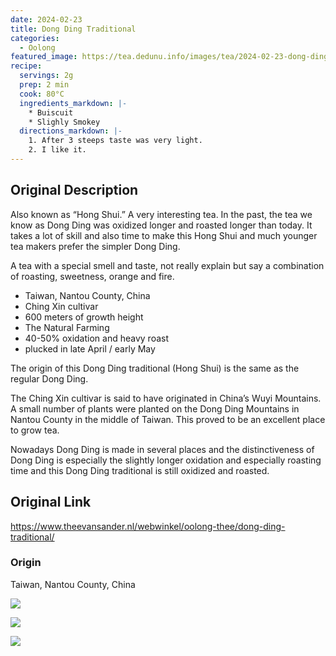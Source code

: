 ```yaml
---
date: 2024-02-23
title: Dong Ding Traditional
categories:
  - Oolong
featured_image: https://tea.dedunu.info/images/tea/2024-02-23-dong-ding-traditional-1.jpg
recipe:
  servings: 2g
  prep: 2 min
  cook: 80°C
  ingredients_markdown: |-
    * Buiscuit
    * Slighly Smokey
  directions_markdown: |-
    1. After 3 steeps taste was very light.
    2. I like it.
---
```


## Original Description

Also known as “Hong Shui.” A very interesting tea. In the past, the tea we know as Dong Ding was oxidized longer and roasted longer than today. It takes a lot of skill and also time to make this Hong Shui and much younger tea makers prefer the simpler Dong Ding.

A tea with a special smell and taste, not really explain but say a combination of roasting, sweetness, orange and fire.

- Taiwan, Nantou County, China
- Ching Xin cultivar
- 600 meters of growth height
- The Natural Farming
- 40-50% oxidation and heavy roast
-  plucked in late April / early May

The origin of this Dong Ding traditional (Hong Shui) is the same as the regular Dong Ding.

The Ching Xin cultivar is said to have originated in China’s Wuyi Mountains. A small number of plants were planted on the Dong Ding Mountains in Nantou County in the middle of Taiwan. This proved to be an excellent place to grow tea.

Nowadays Dong Ding is made in several places and the distinctiveness of Dong Ding is especially the slightly longer oxidation and especially roasting time and this Dong Ding traditional is still oxidized and roasted.

## Original Link

<https://www.theevansander.nl/webwinkel/oolong-thee/dong-ding-traditional/>

### Origin 

Taiwan, Nantou County, China

![](https://tea.dedunu.info/images/tea/2024-02-23-dong-ding-traditional-2.jpg)

![](https://tea.dedunu.info/images/tea/2024-02-23-dong-ding-traditional-3.jpg)

![](https://tea.dedunu.info/images/tea/2024-02-23-dong-ding-traditional-4.jpg)
